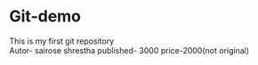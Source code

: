 # Git-demo
This is my first git repository
<br>
Autor- sairose shrestha
published- 3000
price-2000(not original)